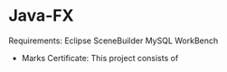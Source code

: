 # Java-FX

Requirements:
Eclipse 
SceneBuilder
MySQL WorkBench

* Marks Certificate:
This project consists of 
